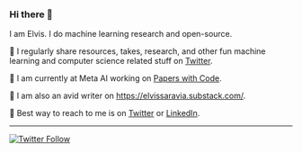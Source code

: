 ### Hi there 👋

I am Elvis. I do machine learning research and open-source. 

🔹 I regularly share resources, takes, research, and other fun machine learning and computer science related stuff on [Twitter](https://twitter.com/omarsar0).

🔹 I am currently at Meta AI working on [Papers with Code](https://paperswithcode.com/).

🔹 I am also an avid writer on https://elvissaravia.substack.com/.

🔹 Best way to reach to me is on [Twitter](https://twitter.com/omarsar0) or [LinkedIn](https://www.linkedin.com/in/omarsar/).

---
[![Twitter Follow](https://img.shields.io/twitter/follow/omarsar0?label=Follow&style=social)](https://twitter.com/omarsar0)

<!--
**omarsar/omarsar** is a ✨ _special_ ✨ repository because its `README.md` (this file) appears on your GitHub profile.

Here are some ideas to get you started:

- 🔭 I’m currently working on ...
- 🌱 I’m currently learning ...
- 👯 I’m looking to collaborate on ...
- 🤔 I’m looking for help with ...
- 💬 Ask me about ...
- 📫 How to reach me: ...
- 😄 Pronouns: ...
- ⚡ Fun fact: ...
-->
